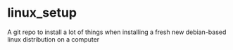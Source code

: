# linux_setup
A git repo to install a lot of things when installing a fresh new debian-based linux distribution on a computer
